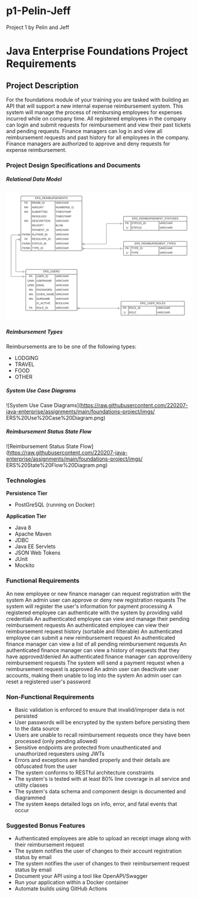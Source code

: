 # p1-Pelin-Jeff
Project 1 by Pelin and Jeff

# Java Enterprise Foundations Project Requirements

## Project Description

For the foundations module of your training you are tasked with building an API that will support a new internal expense reimbursement system. This system will manage the process of reimbursing employees for expenses incurred while on company time. All registered employees in the company can login and submit requests for reimbursement and view their past tickets and pending requests. Finance managers can log in and view all reimbursement requests and past history for all employees in the company. Finance managers are authorized to approve and deny requests for expense reimbursement.

### Project Design Specifications and Documents

##### Relational Data Model
![Relational Model](https://github.com/220207-java-enterprise/assignments/blob/main/foundations-project/imgs/ERS%20Relational%20Model.png)

##### Reimbursement Types
Reimbursements are to be one of the following types:
- LODGING
- TRAVEL
- FOOD
- OTHER

##### System Use Case Diagrams
![System Use Case Diagrams](https://raw.githubusercontent.com/220207-java-enterprise/assignments/main/foundations-project/imgs/
ERS%20Use%20Case%20Diagram.png)

##### Reimbursement Status State Flow
![Reimbursement Status State Flow](https://raw.githubusercontent.com/220207-java-enterprise/assignments/main/foundations-project/imgs/
ERS%20State%20Flow%20Diagram.png)

### Technologies

**Persistence Tier**
- PostGreSQL (running on Docker)

**Application Tier**
- Java 8
- Apache Maven
- JDBC
- Java EE Servlets
- JSON Web Tokens
- JUnit
- Mockito

### Functional Requirements

An new employee or new finance manager can request registration with the system
An admin user can approve or deny new registration requests
The system will register the user's information for payment processing
A registered employee can authenticate with the system by providing valid credentials
An authenticated employee can view and manage their pending reimbursement requests
An authenticated employee can view their reimbursement request history (sortable and filterable)
An authenticated employee can submit a new reimbursement request
An authenticated finance manager can view a list of all pending reimbursement requests
An authenticated finance manager can view a history of requests that they have approved/denied
An authenticated finance manager can approve/deny reimbursement requests
The system will send a payment request when a reimbursement request is approved
An admin user can deactivate user accounts, making them unable to log into the system
An admin user can reset a registered user's password
### Non-Functional Requirements

- Basic validation is enforced to ensure that invalid/improper data is not persisted
- User passwords will be encrypted by the system before persisting them to the data source
- Users are unable to recall reimbursement requests once they have been processed (only pending allowed)
- Sensitive endpoints are protected from unauthenticated and unauthorized requesters using JWTs
- Errors and exceptions are handled properly and their details are obfuscated from the user
- The system conforms to RESTful architecture constraints
- The system's is tested with at least 80% line coverage in all service and utility classes
- The system's data schema and component design is documented and diagrammed
- The system keeps detailed logs on info, error, and fatal events that occur

### Suggested Bonus Features
- Authenticated employees are able to upload an receipt image along with their reimbursement request
- The system notifies the user of changes to their account registration status by email
- The system notifies the user of changes to their reimbursement request status by email
- Document your API using a tool like OpenAPI/Swagger
- Run your application within a Docker container
- Automate builds using GitHub Actions
